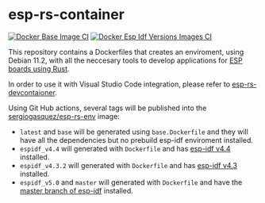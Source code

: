 # esp-rs-container
[![Docker Base Image CI](https://github.com/SergioGasquez/esp-rs-container/actions/workflows/base-image.yml/badge.svg)](https://github.com/SergioGasquez/esp-rs-container/actions/workflows/base-image.yml)
[![Docker Esp Idf Versions Images CI](https://github.com/SergioGasquez/esp-rs-container/actions/workflows/esp-idf-images.yml/badge.svg)](https://github.com/SergioGasquez/esp-rs-container/actions/workflows/esp-idf-images.yml)

This repository contains a Dockerfiles that creates an enviroment, using Debian
11.2, with all the neccesary tools to develop applications for
[ESP boards using Rust](https://github.com/esp-rs).

In order to use it with Visual Studio Code integration, please refer to
[esp-rs-devcontaioner](https://github.com/SergioGasquez/esp-rs-devcontainer).

Using Git Hub actions, several tags will be published into the
[sergiogasquez/esp-rs-env](https://hub.docker.com/repository/docker/sergiogasquez/esp-rs-env) image:
- `latest` and `base` will be generated using `base.Dockerfile` and they will have
  all the dependencies but no prebuild esp-idf enviroment installed.
- `espidf_v4.4` will generated with `Dockerfile` and has 
  [esp-idf v4.4](https://github.com/espressif/esp-idf/tree/release/v4.4) installed.
- `espidf_v4.3.2` will generated with `Dockerfile` and has 
  [esp-idf v4.3](https://github.com/espressif/esp-idf/tree/release/v4.3) installed.
- `espidf_v5.0` and `master` will generated with `Dockerfile` and have the [master
  branch of esp-idf](https://github.com/espressif/esp-idf/tree/master) installed.